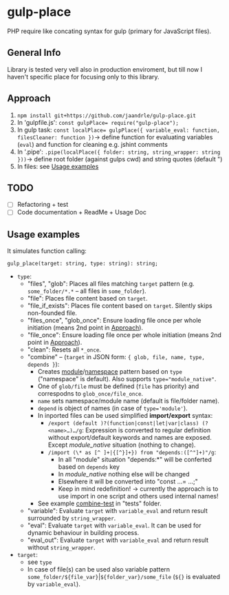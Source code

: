 # gulp-place
PHP require like concating syntax for gulp (primary for JavaScript files).

## General Info
Library is tested very vell also in production enviroment, but till now I haven't specific place for focusing only to this library.

## Approach
1. `npm install git+https://github.com/jaandrle/gulp-place.git`
1. In 'gulpfile.js': `const gulpPlace= require("gulp-place");`
1. In gulp task: `const localPlace= gulpPlace({ variable_eval: function, filesCleaner: function })`→ define function for evaluating variables (`eval`) and function for cleaning e.g. jshint comments
1. In '.pipe': `.pipe(localPlace({ folder: string, string_wrapper: string }))`→ define root folder (against gulps cwd) and string quotes (default ")
1. In files: see [Usage examples](#usage-examples)

## TODO
- [ ] Refactoring + test
- [ ] Code documentation + ReadMe + Usage Doc

## Usage examples
It simulates function calling:
```JavaScipt
gulp_place(target: string, type: string): string;
```
- `type`:
    - "files", "glob": Places all files matching `target` pattern (e.g. `some_folder/*.*` – all files in `some_folder`).
    - "file": Places file content based on `target`.
    - "file_if_exists": Places file content based on `target`. Silently skips non-founded file.
    - "files_once", "glob_once": Ensure loading file once per whole initiation (means 2nd point in [Approach](#approach)).
    - "file_once": Ensure loading file once per whole initiation (means 2nd point in [Approach](#approach)).
    - "clean": Resets all `*_once`.
    - "combine" – (`target` in JSON form: `{ glob, file, name, type, depends }`):
        - Creates [module](./templates/module.js)/[namespace](./templates/namespace.js) pattern based on `type` ("namespace" is default). Also supports `type="module_native"`.
        - One of `glob/file` must be defined (`file` has priority) and correspodns to `glob_once/file_once`.
        - `name` sets namespace/module name (default is file/folder name).
        - `depend` is object of names (in case of `type='module'`).
        - In inported files can be used simplified **import/export** syntax:
            - `/export (default )?(function|const|let|var|class) (?<name>…)…/g`: Expression is converted to regular definition without export/default keywords and names are exposed. Except *module_native* situation (nothing to change).
            - `/import (\* as [^ ]+|{[^}]+}) from "depends:([^"]+)"/g`:
                - In all "module" situation "depends:*" will be conferted based on `depends` key
                - In *module_native* nothing else will be changed
                - Elsewhere it will be converted into "const …= …;"
                - Keep in mind redefinition! → currently the approach is to use import in one script and others used internal names!
        - See example [combine-test](./tests/combine-test/) in "tests" folder.
    - "variable": Evaluate `target` with `variable_eval` and return result surrounded by `string_wrapper`.
    - "eval": Evaluate `target` with `variable_eval`. It can be used for dynamic behaviour in building process.
    - "eval_out": Evaluate `target` with `variable_eval` and return result without `string_wrapper`.
- `target`:
    - see `type`
    - In case of file(s) can be used also variable pattern `some_folder/${file_var}`|`${folder_var}/some_file` (`${}` is evaluated by `variable_eval`).